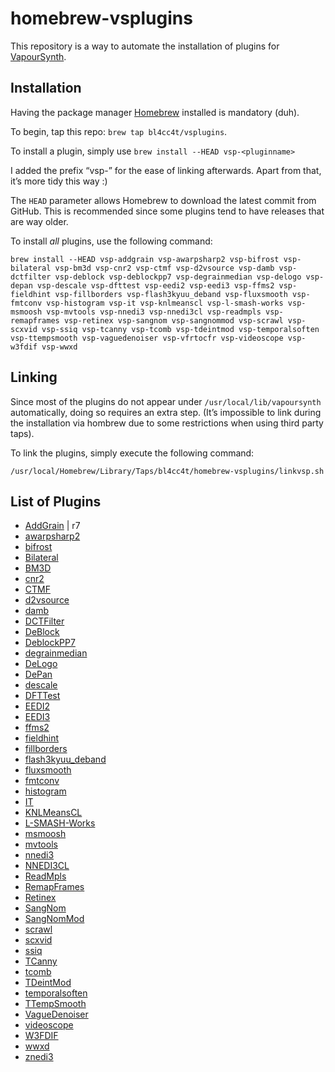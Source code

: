 homebrew-vsplugins
==================

This repository is a way to automate the installation of plugins for [VapourSynth](https://github.com/vapoursynth/vapoursynth).

Installation
------------

Having the package manager [Homebrew](https://brew.sh/) installed is mandatory (duh).

To begin, tap this repo: `brew tap bl4cc4t/vsplugins`.

To install a plugin, simply use `brew install --HEAD vsp-<pluginname>`

I added the prefix “vsp-” for the ease of linking afterwards. Apart from that, it’s more tidy this way :)

The `HEAD` parameter allows Homebrew to download the latest commit from GitHub. This is recommended since some plugins tend to have releases that are way older.

To install *all* plugins, use the following command:
```
brew install --HEAD vsp-addgrain vsp-awarpsharp2 vsp-bifrost vsp-bilateral vsp-bm3d vsp-cnr2 vsp-ctmf vsp-d2vsource vsp-damb vsp-dctfilter vsp-deblock vsp-deblockpp7 vsp-degrainmedian vsp-delogo vsp-depan vsp-descale vsp-dfttest vsp-eedi2 vsp-eedi3 vsp-ffms2 vsp-fieldhint vsp-fillborders vsp-flash3kyuu_deband vsp-fluxsmooth vsp-fmtconv vsp-histogram vsp-it vsp-knlmeanscl vsp-l-smash-works vsp-msmoosh vsp-mvtools vsp-nnedi3 vsp-nnedi3cl vsp-readmpls vsp-remapframes vsp-retinex vsp-sangnom vsp-sangnommod vsp-scrawl vsp-scxvid vsp-ssiq vsp-tcanny vsp-tcomb vsp-tdeintmod vsp-temporalsoften vsp-ttempsmooth vsp-vaguedenoiser vsp-vfrtocfr vsp-videoscope vsp-w3fdif vsp-wwxd
```

Linking
-------

Since most of the plugins do not appear under `/usr/local/lib/vapoursynth` automatically, doing so requires an extra step.
(It’s impossible to link during the installation via hombrew due to some restrictions when using third party taps).

To link the plugins, simply execute the following command:
```
/usr/local/Homebrew/Library/Taps/bl4cc4t/homebrew-vsplugins/linkvsp.sh
```

List of Plugins
---------------

- [AddGrain](https://github.com/HomeOfVapourSynthEvolution/VapourSynth-AddGrain)    | r7
- [awarpsharp2](https://github.com/dubhater/vapoursynth-awarpsharp2)
- [bifrost](https://github.com/dubhater/vapoursynth-bifrost)
- [Bilateral](https://github.com/HomeOfVapourSynthEvolution/VapourSynth-Bilateral)
- [BM3D](https://github.com/HomeOfVapourSynthEvolution/VapourSynth-BM3D)
- [cnr2](https://github.com/dubhater/vapoursynth-cnr2)
- [CTMF](https://github.com/HomeOfVapourSynthEvolution/VapourSynth-CTMF)
- [d2vsource](https://github.com/dwbuiten/d2vsource)
- [damb](https://github.com/dubhater/vapoursynth-damb)
- [DCTFilter](https://github.com/HomeOfVapourSynthEvolution/VapourSynth-DCTFilter)
- [DeBlock](https://github.com/HomeOfVapourSynthEvolution/VapourSynth-DeBlock)
- [DeblockPP7](https://github.com/HomeOfVapourSynthEvolution/VapourSynth-DeblockPP7)
- [degrainmedian](https://github.com/dubhater/vapoursynth-degrainmedian)
- [DeLogo](https://github.com/HomeOfVapourSynthEvolution/VapourSynth-DeLogo)
- [DePan](https://github.com/HomeOfVapourSynthEvolution/VapourSynth-DePan)
- [descale](https://github.com/Irrational-Encoding-Wizardry/vapoursynth-descale)
- [DFTTest](https://github.com/HomeOfVapourSynthEvolution/VapourSynth-DFTTest)
- [EEDI2](https://github.com/HomeOfVapourSynthEvolution/VapourSynth-EEDI2)
- [EEDI3](https://github.com/HomeOfVapourSynthEvolution/VapourSynth-EEDI3)
- [ffms2](https://github.com/FFMS/ffms2)
- [fieldhint](https://github.com/dubhater/vapoursynth-fieldhint)
- [fillborders](https://github.com/dubhater/vapoursynth-fillborders)
- [flash3kyuu_deband](https://github.com/SAPikachu/flash3kyuu_deband)
- [fluxsmooth](https://github.com/dubhater/vapoursynth-fluxsmooth)
- [fmtconv](https://github.com/EleonoreMizo/fmtconv)
- [histogram](https://github.com/dubhater/vapoursynth-histogram)
- [IT](https://github.com/HomeOfVapourSynthEvolution/VapourSynth-IT)
- [KNLMeansCL](https://github.com/Khanattila/KNLMeansCL)
- [L-SMASH-Works](https://github.com/VFR-maniac/L-SMASH-Works)
- [msmoosh](https://github.com/dubhater/vapoursynth-msmoosh)
- [mvtools](https://github.com/dubhater/vapoursynth-mvtools)
- [nnedi3](https://github.com/dubhater/vapoursynth-nnedi3)
- [NNEDI3CL](https://github.com/HomeOfVapourSynthEvolution/VapourSynth-NNEDI3CL)
- [ReadMpls](https://github.com/HomeOfVapourSynthEvolution/VapourSynth-ReadMpls)
- [RemapFrames](https://github.com/Irrational-Encoding-Wizardry/Vapoursynth-RemapFrames)
- [Retinex](https://github.com/HomeOfVapourSynthEvolution/VapourSynth-Retinex)
- [SangNom](https://bitbucket.org/James1201/vapoursynth-sangnom)
- [SangNomMod](https://github.com/HomeOfVapourSynthEvolution/VapourSynth-SangNomMod)
- [scrawl](https://github.com/dubhater/vapoursynth-scrawl)
- [scxvid](https://github.com/dubhater/vapoursynth-scxvid)
- [ssiq](https://github.com/dubhater/vapoursynth-ssiq)
- [TCanny](https://github.com/HomeOfVapourSynthEvolution/VapourSynth-TCanny)
- [tcomb](https://github.com/dubhater/vapoursynth-tcomb)
- [TDeintMod](https://github.com/HomeOfVapourSynthEvolution/VapourSynth-TDeintMod)
- [temporalsoften](https://github.com/dubhater/vapoursynth-temporalsoften)
- [TTempSmooth](https://github.com/HomeOfVapourSynthEvolution/VapourSynth-TTempSmooth)
- [VagueDenoiser](https://github.com/HomeOfVapourSynthEvolution/VapourSynth-VagueDenoiser)
- [videoscope](https://github.com/dubhater/vapoursynth-videoscope)
- [W3FDIF](https://github.com/HomeOfVapourSynthEvolution/VapourSynth-W3FDIF)
- [wwxd](https://github.com/dubhater/vapoursynth-wwxd)
- [znedi3](https://github.com/sekrit-twc/znedi3)

